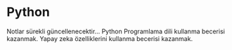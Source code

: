 # Python 
Notlar sürekli güncellenecektir...
Python Programlama dili kullanma becerisi kazanmak. Yapay zeka özelliklerini kullanma becerisi kazanmak.
